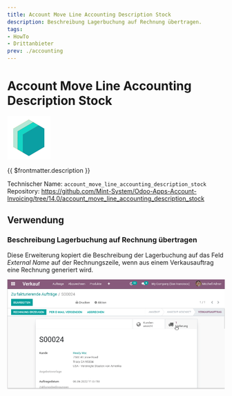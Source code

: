 ```yaml
---
title: Account Move Line Accounting Description Stock
description: Beschreibung Lagerbuchung auf Rechnung übertragen.
tags:
- HowTo
- Drittanbieter
prev: ./accounting
---
```

# Account Move Line Accounting Description Stock

![icon_oms_box](attachments/icons_odoo_mint_system.png)

{{ $frontmatter.description }}

Technischer Name: `account_move_line_accounting_description_stock`\
Repository: <https://github.com/Mint-System/Odoo-Apps-Account-Invoicing/tree/14.0/account_move_line_accounting_description_stock>

## Verwendung

### Beschreibung Lagerbuchung auf Rechnung übertragen

Diese Erweiterung kopiert die Beschreibung der Lagerbuchung auf das Feld *External Name* auf der Rechnungszeile, wenn aus einem Verkausauftrag eine Rechnung generiert wird.

![Account Move Line Accounting Description Stock](attachments/Account%20Move%20Line%20Accounting%20Description%20Stock.gif)

